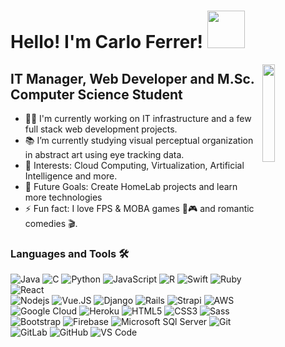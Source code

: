 <h1>Hello! I'm Carlo Ferrer! <img src="https://media.tenor.com/images/3b388fe03da271d2674faf85eb7c3fcd/tenor.gif" width="60px"/></h1>

<img align="right" src="https://media.giphy.com/media/JWuBH9rCO2uZuHBFpm/giphy.gif" width="20%"/>

## IT Manager, Web Developer and M.Sc. Computer Science Student  

- 👨‍💻 I'm currently working on IT infrastructure and a few full stack web development projects.
- 📚 I’m currently studying visual perceptual organization in abstract art using eye tracking data.
- 🍧 Interests: Cloud Computing, Virtualization, Artificial Intelligence and more.
- 💭 Future Goals: Create HomeLab projects and learn more technologies
- ⚡ Fun fact: I love FPS & MOBA games 👾🎮 and romantic comedies 🎬.

### Languages and Tools 🛠 

![Java](http://img.shields.io/badge/-Java-5B4638?style=flat-square&logo=java&logoColor=ffffff)
![C](http://img.shields.io/badge/-C-A8B9CC?style=flat-square&logo=c&logoColor=ffffff)
![Python](http://img.shields.io/badge/-Python-3776AB?style=flat-square&logo=python&logoColor=ffffff)
![JavaScript](https://img.shields.io/badge/-JavaScript-%23F7DF1C?style=flat-square&logo=javascript&logoColor=000000&labelColor=%23F7DF1C&color=%23FFCE5A)
![R](https://img.shields.io/badge/r-%23276DC3.svg?&style=for-the-badge&logo=r&logoColor=white)
![Swift](https://img.shields.io/badge/swift-%23FA7343.svg?&style=for-the-badge&logo=swift&logoColor=white)
![Ruby](https://img.shields.io/badge/ruby-%23CC342D.svg?&style=for-the-badge&logo=ruby&logoColor=white)
![React](https://img.shields.io/badge/react%20-%2320232a.svg?&style=for-the-badge&logo=react&logoColor=%2361DAFB)\
![Nodejs](https://img.shields.io/badge/-Nodejs-339933?style=flat-square&logo=Node.js&logoColor=ffffff)
![Vue.JS](https://img.shields.io/badge/vuejs%20-%2335495e.svg?&style=for-the-badge&logo=vue.js&logoColor=%234FC08D)
![Django](https://img.shields.io/badge/django%20-%23092E20.svg?&style=for-the-badge&logo=django&logoColor=white)
![Rails](https://img.shields.io/badge/rails%20-%23CC0000.svg?&style=for-the-badge&logo=ruby-on-rails&logoColor=white)
![Strapi](https://img.shields.io/badge/strapi%20-%232E7EEA.svg?&style=for-the-badge&logo=strapi&logoColor=white)
![AWS](https://img.shields.io/badge/AWS%20-%23FF9900.svg?&style=for-the-badge&logo=amazon-aws&logoColor=white)
![Google Cloud](https://img.shields.io/badge/Google%20Cloud%20-%234285F4.svg?&style=for-the-badge&logo=google-cloud&logoColor=white)
![Heroku](https://img.shields.io/badge/heroku%20-%23430098.svg?&style=for-the-badge&logo=heroku&logoColor=white)
![HTML5](https://img.shields.io/badge/-HTML5-%23E44D27?style=flat-square&logo=html5&logoColor=ffffff)
![CSS3](https://img.shields.io/badge/-CSS3-%231572B6?style=flat-square&logo=css3)
![Sass](https://img.shields.io/badge/-Sass-%23CC6699?style=flat-square&logo=sass&logoColor=ffffff)
![Bootstrap](https://img.shields.io/badge/-Bootstrap-563D7C?style=flat-square&logo=Bootstrap)
![Firebase](https://img.shields.io/badge/-Firebase-FFCA28?style=flat-square&logo=firebase&logoColor=ffffff)
![Microsoft SQl Server](https://img.shields.io/badge/-Sql%20Server-CC2927?style=flat-square&logo=microsoft-sql-server&logoColor=ffffff)
![Git](https://img.shields.io/badge/-Git-%23F05032?style=flat-square&logo=git&logoColor=%23ffffff)
![GitLab](https://img.shields.io/badge/-GitLab-FCA121?style=flat-square&logo=gitlab)
![GitHub](https://img.shields.io/badge/-GitHub-181717?style=flat-square&logo=github)
![VS Code](http://img.shields.io/badge/-VS%20Code-007ACC?style=flat-square&logo=visual-studio-code&logoColor=ffffff)
